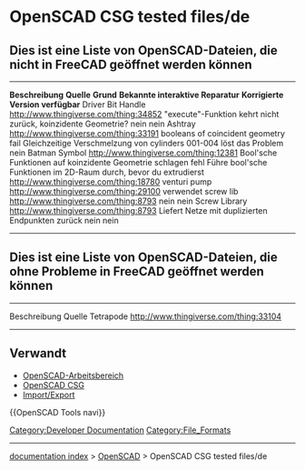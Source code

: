 # OpenSCAD CSG tested files/de
## Dies ist eine Liste von OpenSCAD-Dateien, die nicht in FreeCAD geöffnet werden können 

  ------------------- ------------------------------------------ ----------------------------------------------------------------- -------------------------------------------------------------------- ------------------------------------------
  **Beschreibung**    **Quelle**                                 **Grund**                                                         **Bekannte interaktive Reparatur**                                   **Korrigierte Version verfügbar**
  Driver Bit Handle   <http://www.thingiverse.com/thing:34852>   \"execute\"-Funktion kehrt nicht zurück, koinzidente Geometrie?   nein                                                                 nein
  Ashtray             <http://www.thingiverse.com/thing:33191>   booleans of coincident geometry fail                              Gleichzeitige Verschmelzung von cylinders 001-004 löst das Problem   nein
  Batman Symbol       <http://www.thingiverse.com/thing:12381>   Bool\'sche Funktionen auf koinzidente Geometrie schlagen fehl     Führe bool\'sche Funktionen im 2D-Raum durch, bevor du extrudierst   <http://www.thingiverse.com/thing:18780>
  venturi pump        <http://www.thingiverse.com/thing:29100>   verwendet screw lib <http://www.thingiverse.com/thing:8793>       nein                                                                 nein
  Screw Library       <http://www.thingiverse.com/thing:8793>    Liefert Netze mit duplizierten Endpunkten zurück                  nein                                                                 nein
  ------------------- ------------------------------------------ ----------------------------------------------------------------- -------------------------------------------------------------------- ------------------------------------------

## Dies ist eine Liste von OpenSCAD-Dateien, die ohne Probleme in FreeCAD geöffnet werden können 

  -------------- ------------------------------------------
  Beschreibung   Quelle
  Tetrapode      <http://www.thingiverse.com/thing:33104>
  -------------- ------------------------------------------

## Verwandt

-   [OpenSCAD-Arbeitsbereich](OpenSCAD_Workbench/de.md)
-   [OpenSCAD CSG](OpenSCAD_CSG/de.md)
-   [Import/Export](Import_Export/de.md)

{{OpenSCAD Tools navi}}

[Category:Developer Documentation](Category:Developer_Documentation.md) [Category:File\_Formats](Category:File_Formats.md)

---
[documentation index](../README.md) > [OpenSCAD](OpenSCAD_Workbench.md) > OpenSCAD CSG tested files/de
